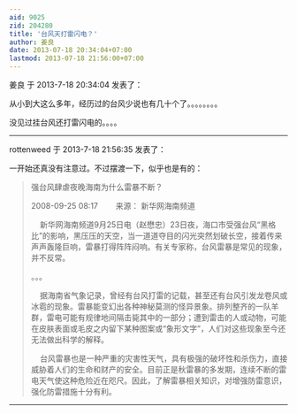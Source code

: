 ```yaml
---
aid: 9025
zid: 204280
title: '台风天打雷闪电？'
author: 姜良
date: 2013-07-18 20:34:04+07:00
lastmod: 2013-07-18 21:56:00+07:00
---
```


姜良 于 2013-7-18 20:34:04 发表了：

从小到大这么多年，经历过的台风少说也有几十个了。。。。。。。。

没见过挂台风还打雷闪电的。。。。

---------

rottenweed 于 2013-7-18 21:56:35 发表了：

一开始还真没有注意过。不过摆渡一下，似乎也是有的：


> 
> 强台风肆虐夜晚海南为什么雷暴不断？
> 
> 2008-09-25 08:17 　　来源： 新华网海南频道 
> 
>     新华网海南频道9月25日电（赵懋忠）23日夜，海口市受强台风“黑格比”的影响，黑压压的天空，当一道道夺目的闪光突然划破长空，接着传来声声轰隆巨响，雷暴打得阵阵闷响。有关专家称，台风雷暴是常见的现象，并不反常。
> 
> 。。。
> 
>     据海南省气象记录，曾经有台风打雷的记载，甚至还有台风引发龙卷风或冰雹的现象。雷暴能变幻出各种神秘莫测的怪异景象。排列整齐的一队羊群，雷电可能有规律地间隔击毙其中的一部分；遭到雷击的人或动物，可能在皮肤表面或毛皮之内留下某种图案或“象形文字”，人们对这些现象至今还无法做出科学的解释。
> 
>     台风雷暴也是一种严重的灾害性天气，具有极强的破坏性和杀伤力，直接威胁着人们的生命和财产的安全。目前正是秋雷暴的多发期，连续不断的雷电天气使这种危险近在咫尺。因此，了解雷暴相关知识，对增强防雷意识，强化防雷措施十分有利。

---------

